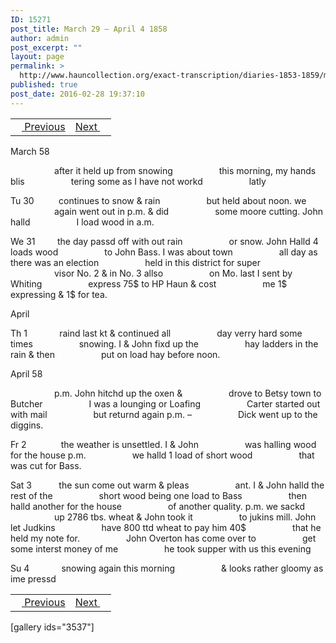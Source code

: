 ```yaml
---
ID: 15271
post_title: March 29 – April 4 1858
author: admin
post_excerpt: ""
layout: page
permalink: >
  http://www.hauncollection.org/exact-transcription/diaries-1853-1859/march-29-april-4-1858/
published: true
post_date: 2016-02-28 19:37:10
---
```

<table style="width: 100%;" align="center">
<tbody>
<tr>
<td><a href="http://www.hauncollection.org/version-2/diaries-1853-1859/march-21-march-29-1858/"><img src="https://lh3.googleusercontent.com/-EFJpxxNiPNw/VqgtWBCZrMI/AAAAAAAAAFU/WfY4lPFWWkg/s800-Ic42/Soeb-Plain-Arrows-8-10px.png" alt="" width="10" height="10" /> Previous</a></td>
<td style="text-align: right;"><a href="http://www.hauncollection.org/version-2/diaries-1853-1859/april-4-april-11-1858/">Next <img src="https://lh3.googleusercontent.com/-67k0cYlpXHw/VqgtWKz1MXI/AAAAAAAAAFU/k9PW_Piyurk/s800-Ic42/Soeb-Plain-Arrows-5-10px.png" alt="" width="10" height="10" /></a></td>
</tr>
</tbody>
</table>
March 58

<span style="margin-left: 70px;">after it held up from snowing
<span style="margin-left: 70px;">this morning, my hands blis
<span style="margin-left: 70px;">tering some as I have not workd
<span style="margin-left: 70px;">latly</span></span></span></span>

Tu 30          continues to snow &amp; rain
<span style="margin-left: 70px;">but held about noon. we
<span style="margin-left: 70px;">again went out in p.m. &amp; did
<span style="margin-left: 70px;">some moore cutting. John halld
<span style="margin-left: 70px;">I load wood in a.m.</span></span></span></span>

We 31         the day passd off with out rain
<span style="margin-left: 70px;">or snow. John Halld 4 loads wood
<span style="margin-left: 70px;">to John Bass. I was about town
<span style="margin-left: 70px;">all day as there was an election
<span style="margin-left: 70px;">held in this district for super
<span style="margin-left: 70px;">visor No. 2 &amp; in No. 3 allso
<span style="margin-left: 70px;">on Mo. last I sent by Whiting
<span style="margin-left: 70px;">express 75$ to HP Haun &amp; cost
<span style="margin-left: 70px;">me 1$ expressing &amp; 1$ for tea.</span></span></span></span></span></span></span></span>

April

Th 1             raind last kt &amp; continued all
<span style="margin-left: 70px;">day verry hard some times
<span style="margin-left: 70px;">snowing. I &amp; John fixd up the
<span style="margin-left: 70px;">hay ladders in the rain &amp; then
<span style="margin-left: 70px;">put on load hay before noon.</span></span></span></span>

April 58

<span style="margin-left: 70px;">p.m. John hitchd up the oxen &amp;
<span style="margin-left: 70px;">drove to Betsy town to Butcher
<span style="margin-left: 70px;">I was a lounging or Loafing
<span style="margin-left: 70px;">Carter started out with mail
<span style="margin-left: 70px;">but returnd again p.m. –
<span style="margin-left: 70px;">Dick went up to the diggins.</span></span></span></span></span></span>

Fr 2              the weather is unsettled. I &amp; John
<span style="margin-left: 70px;">was halling wood for the house p.m.
<span style="margin-left: 70px;">we halld 1 load of short wood
<span style="margin-left: 70px;">that was cut for Bass.</span></span></span>

Sat 3           the sun come out warm &amp; pleas
<span style="margin-left: 70px;">ant. I &amp; John halld the rest of the
<span style="margin-left: 70px;">short wood being one load to Bass
<span style="margin-left: 70px;">then halld another for the house
<span style="margin-left: 70px;">of another quality. p.m. we sackd
<span style="margin-left: 70px;">up 2786 tbs. wheat &amp; John took it
<span style="margin-left: 70px;">to jukins mill. John let Judkins
<span style="margin-left: 70px;">have 800 ttd wheat to pay him 40$
<span style="margin-left: 70px;">that he held my note for.
<span style="margin-left: 70px;">John Overton has come over to
<span style="margin-left: 70px;">get some interst money of me
<span style="margin-left: 70px;">he took supper with us this evening</span></span></span></span></span></span></span></span></span></span></span>

Su 4             snowing again this morning
<span style="margin-left: 70px;">&amp; looks rather gloomy as ime pressd</span>
<table style="width: 100%;" align="center">
<tbody>
<tr>
<td><img src="https://lh3.googleusercontent.com/-EFJpxxNiPNw/VqgtWBCZrMI/AAAAAAAAAFU/WfY4lPFWWkg/s800-Ic42/Soeb-Plain-Arrows-8-10px.png" alt="" width="10" height="10" /><a href="http://www.hauncollection.org/version-2/diaries-1853-1859/march-21-march-29-1858/"> Previous</a></td>
<td style="text-align: right;"><a href="http://www.hauncollection.org/version-2/diaries-1853-1859/april-4-april-11-1858/">Next <img src="https://lh3.googleusercontent.com/-67k0cYlpXHw/VqgtWKz1MXI/AAAAAAAAAFU/k9PW_Piyurk/s800-Ic42/Soeb-Plain-Arrows-5-10px.png" alt="" width="10" height="10" /></a></td>
</tr>
</tbody>
</table>
[gallery ids="3537"]